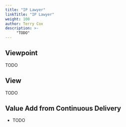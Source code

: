 ```yaml
---
title: "IP Lawyer"
linkTitle: "IP Lawyer"
weight: 100
author: Terry Cox
description: >-
     "TODO"
---
```

## Viewpoint
TODO

## View
TODO

## Value Add from Continuous Delivery

- TODO
